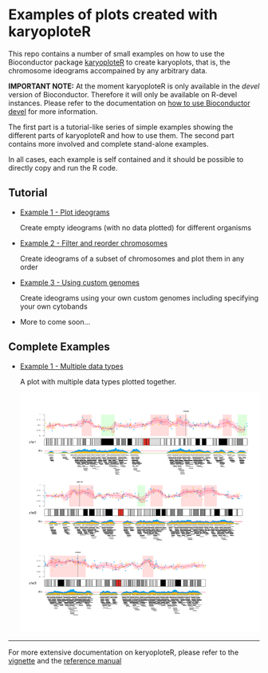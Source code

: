 # Examples of plots created with karyoploteR

This repo contains a number of small examples on how to use the Bioconductor package [karyoploteR](http://bioconductor.org/packages/karyoploteR) 
to create karyoplots, that is, the chromosome ideograms accompained by any arbitrary
data.

**IMPORTANT NOTE:** At the moment karyoploteR is only available in the _devel_ version 
of Bioconductor. Therefore it will only be available on R-devel instances. Please refer to the 
documentation on [how to use Bioconductor devel](https://www.bioconductor.org/developers/how-to/useDevel/) 
for more information.

The first part is a tutorial-like series of simple examples showing the different parts
of karyoploteR and how to use them. The second part contains more involved and complete
stand-alone examples. 

In all cases, each example is self contained and it should be possible to directly copy 
and run the R code.

## Tutorial

* [Example 1 - Plot ideograms](Examples/Tutorial/CreateIdeogram/CreateIdeogram.md)

    Create empty ideograms (with no data plotted) for different organisms
    
     
* [Example 2 - Filter and reorder chromosomes](Examples/Tutorial/FilterChromosomes/FilterChromosomes.md)

    Create ideograms of a subset of chromosomes and plot them in any order
    
* [Example 3 - Using custom genomes](Examples/Tutorial/CustomGenomes/CustomGenomes.md)
    
    Create ideograms using your own custom genomes including specifying your own cytobands


* More to come soon...    
    
## Complete Examples

* [Example 1 - Multiple data types](Examples/CompleteExamples/MultipleDataTypes/MultipleDataTypes.md)

    A plot with multiple data types plotted together. 
    
    ![Multiple Data Types Figure](Examples/CompleteExamples/MultipleDataTypes/figure/Figure-1.png?raw=true "Multiple Data Types")


*** 

For more extensive documentation on keryoploteR, please refer to the [vignette](http://bioconductor.org/packages/devel/bioc/vignettes/karyoploteR/inst/doc/karyoploteR.pdf) and the [reference manual](http://bioconductor.org/packages/devel/bioc/manuals/karyoploteR/man/karyoploteR.pdf)